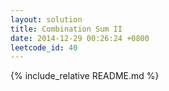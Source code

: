 ```yaml
---
layout: solution
title: Combination Sum II
date: 2014-12-29 00:26:24 +0800
leetcode_id: 40
---
```

{% include_relative README.md %}

